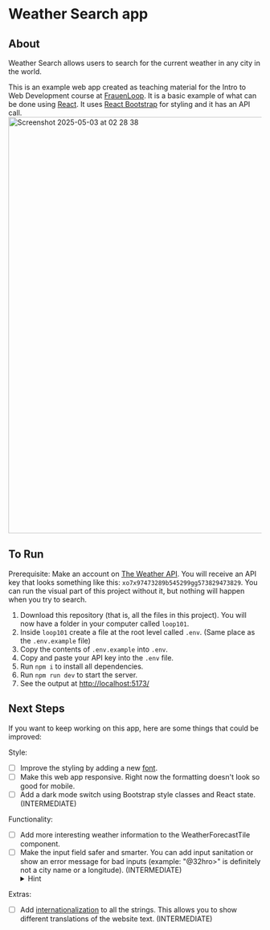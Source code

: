 # Weather Search app

## About

Weather Search allows users to search for the current weather in any city in the world.

This is an example web app created as teaching material for the Intro to Web Development course at [FrauenLoop](https://www.frauenloop.org/). It is a basic example of what can be done using [React](https://react.dev/). It uses [React Bootstrap](https://react-bootstrap.github.io/) for styling and it has an API call.
<img width="828" alt="Screenshot 2025-05-03 at 02 28 38" src="https://github.com/user-attachments/assets/5a272030-7b6c-4ed5-96e1-b4eedb1134db" />

## To Run

Prerequisite:
Make an account on [The Weather API](weatherapi.com). You will receive an API key that looks something like this: `xo7x97473289b545299gg573829473829`. You can run the visual part of this project without it, but nothing will happen when you try to search.

1. Download this repository (that is, all the files in this project). You will now have a folder in your computer called `loop101`.
2. Inside `loop101` create a file at the root level called `.env`. (Same place as the `.env.example` file)
3. Copy the contents of `.env.example` into `.env`.
4. Copy and paste your API key into the `.env` file.
5. Run `npm i` to install all dependencies.
6. Run `npm run dev` to start the server.
7. See the output at [http://localhost:5173/](http://localhost:5173/)

## Next Steps

If you want to keep working on this app, here are some things that could be improved:

Style:

- [ ] Improve the styling by adding a new [font](https://fonts.google.com/).
- [ ] Make this web app responsive. Right now the formatting doesn't look so good for mobile.
- [ ] Add a dark mode switch using Bootstrap style classes and React state. (INTERMEDIATE)

Functionality:

- [ ] Add more interesting weather information to the WeatherForecastTile component.
- [ ] Make the input field safer and smarter. You can add input sanitation or show an error message for bad inputs (example: "@32hro>" is definitely not a city name or a longitude). (INTERMEDIATE)
  <details>
  <summary>Hint</summary>
  <br>
  Lookup "regex pattern attributes". Here is [a tool](https://regex101.com/) that allows you to test your regular expressions.
  </details>

Extras:

- [ ] Add [internationalization](https://www.i18next.com/) to all the strings. This allows you to show different translations of the website text. (INTERMEDIATE)

